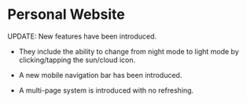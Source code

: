 # Personal Website

UPDATE: New features have been introduced. 

* They include the ability to change from night mode to light mode by clicking/tapping the sun/cloud icon.

* A new mobile navigation bar has been introduced.

* A multi-page system is introduced with no refreshing.
